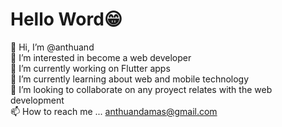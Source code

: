 
<h1>Hello Word😁</h1>

👋 Hi, I’m @anthuand <br>
👀 I’m interested in become a web developer <br>
🔭 I’m currently working on Flutter apps  <br>
🌱 I’m currently learning about web and mobile  technology  <br>
💞️ I’m looking to collaborate on any proyect relates with the web development  <br>
📫 How to reach me ... anthuandamas@gmail.com  <br>

<!--
**anthuand/anthuand** is a ✨ _special_ ✨ repository because its `README.md` (this file) appears on your GitHub profile.

Here are some ideas to get you started:

- 🔭 I’m currently working on ...
- 🌱 I’m currently learning ...
- 👯 I’m looking to collaborate on ...
- 🤔 I’m looking for help with ...
- 💬 Ask me about ...
- 📫 How to reach me: ...
- 😄 Pronouns: ...
- ⚡ Fun fact: ...
-->
